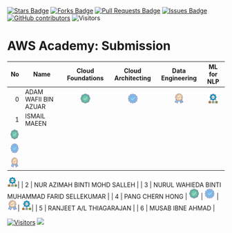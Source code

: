 <a href="https://github.com/drshahizan/obsidian/stargazers"><img src="https://img.shields.io/github/stars/drshahizan/obsidian" alt="Stars Badge"/></a>
<a href="https://github.com/drshahizan/obsidian/network/members"><img src="https://img.shields.io/github/forks/drshahizan/obsidian" alt="Forks Badge"/></a>
<a href="https://github.com/drshahizan/obsidian/pulls"><img src="https://img.shields.io/github/issues-pr/drshahizan/obsidian" alt="Pull Requests Badge"/></a>
<a href="https://github.com/drshahizan/obsidian"><img src="https://img.shields.io/github/issues/drshahizan/obsidian" alt="Issues Badge"/></a>
<a href="https://github.com/drshahizan/obsidian/graphs/contributors"><img alt="GitHub contributors" src="https://img.shields.io/github/contributors/drshahizan/obsidian?color=2b9348"></a>
![Visitors](https://api.visitorbadge.io/api/visitors?path=https%3A%2F%2Fgithub.com%2Fdrshahizan%2obsidian&labelColor=%23d9e3f0&countColor=%23697689&style=flat)


# AWS Academy: Submission

| No  | Name  | Cloud Foundations | Cloud Architecting | Data Engineering | ML for NLP |
| ---: | ------------- | :-------------: | :-------------: | :-------------: | :-------------: | 
| 0   | ADAM WAFII BIN AZUAR                      | <a href="https://www.credly.com/badges/4bc350fe-4dac-48eb-8ffa-123835bacef4/public_url"><img src="../images/badge1.png" width="24px" height="24px"></a> | <a href="https://www.credly.com/badges/f0cceb63-764c-49a5-8358-45a1921fe550/public_url"><img src="../images/badge2.png" width="24px" height="24px"></a> | <a href="https://www.credly.com/badges/8dfc05e1-c725-4c91-9bbc-8b74e4655b9b/public_url"><img src="../images/badge3.png" width="24px" height="24px"></a>| <a href="https://www.credly.com/badges/8dfc05e1-c725-4c91-9bbc-8b74e4655b9b/public_url"><img src="../images/nlp.png" width="24px" height="24px"></a>|
| 1   | ISMAIL MAEEN                           | <a href="https://www.credly.com/earner/earned/badge/3df9f0d6-c6b1-4745-bedf-768f31ac752a/public_url">
<img src="../images/badge1.png" width="24px" height="24px"></a> | 
<a href="https://www.credly.com/earner/earned/badge/f8cf899e-7d20-48cf-b210-7bdfcf7495f0/public_url"><img src="../images/badge2.png" width="24px" height="24px"></a> | 
<a href="https://www.credly.com/earner/earned/badge/a9971268-6edf-4141-9d2b-f44ce9ee1bb7/public_url"><img src="../images/badge3.png" width="24px" height="24px"></a>| 
<a href="https://www.credly.com/earner/earned/badge/bcdae4fb-c412-46b1-a3e8-33f87eaefa00
/public_url"><img src="../images/nlp.png" width="24px" height="24px"></a>|
| 2  | NUR AZIMAH BINTI MOHD SALLEH           |
| 3  | NURUL WAHIEDA BINTI MUHAMMAD FARID SELLEKUMAR  |
| 4  | PANG CHERN HONG                        |  <a href="https://www.credly.com/badges/da92a95e-7aa9-447e-a7db-e25698fc2e7d/public_url"><img src="../images/badge1.png" width="24px" height="24px"></a> | <a href="https://www.credly.com/badges/5b7264cc-5332-4811-a9e7-45a5765fc3e9/public_url"><img src="../images/badge2.png" width="24px" height="24px"></a> | <a href="https://www.credly.com/badges/75e4f749-51a7-4a5d-bf5a-ade9c390044f/public_url"><img src="../images/badge3.png" width="24px" height="24px"></a>| <a href="https://www.credly.com/badges/7e471ecc-720d-4812-8d6f-1069ea911c85/public_url"><img src="../images/nlp.png" width="24px" height="24px"></a>|
| 5  | RANJEET A/L THIAGARAJAN                |
| 6  | MUSAB IBNE AHMAD                        |



[![Visitors](https://api.visitorbadge.io/api/visitors?path=https%3A%2F%2Fgithub.com%2Fdrshahizan&labelColor=%23697689&countColor=%23555555&style=plastic)](https://visitorbadge.io/status?path=https%3A%2F%2Fgithub.com%2Fdrshahizan)
![](https://hit.yhype.me/github/profile?user_id=81284918)

